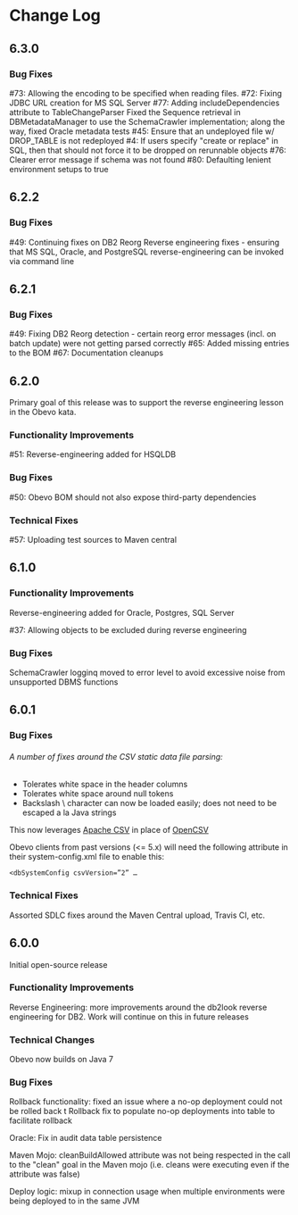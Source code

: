 # Change Log

## 6.3.0

### Bug Fixes

#73: Allowing the encoding to be specified when reading files.
#72: Fixing JDBC URL creation for MS SQL Server
#77: Adding includeDependencies attribute to TableChangeParser
Fixed the Sequence retrieval in DBMetadataManager to use the SchemaCrawler implementation; along the way, fixed Oracle metadata tests
#45: Ensure that an undeployed file w/ DROP_TABLE is not redeployed
#4: If users specify "create or replace" in SQL, then that should not force it to be dropped on rerunnable objects
#76: Clearer error message if schema was not found
#80: Defaulting lenient environment setups to true


## 6.2.2

### Bug Fixes

#49: Continuing fixes on DB2 Reorg
Reverse engineering fixes - ensuring that MS SQL, Oracle, and PostgreSQL reverse-engineering can be invoked via command line


## 6.2.1

### Bug Fixes

#49: Fixing DB2 Reorg detection - certain reorg error messages (incl. on batch update) were not getting parsed correctly
#65: Added missing entries to the BOM
#67: Documentation cleanups


## 6.2.0

Primary goal of this release was to support the reverse engineering lesson in the Obevo kata.

### Functionality Improvements

#51: Reverse-engineering added for HSQLDB

### Bug Fixes

#50: Obevo BOM should not also expose third-party dependencies

### Technical Fixes

#57: Uploading test sources to Maven central


## 6.1.0

### Functionality Improvements

Reverse-engineering added for Oracle, Postgres, SQL Server

#37: Allowing objects to be excluded during reverse engineering


### Bug Fixes

SchemaCrawler logginq moved to error level to avoid excessive noise from unsupported DBMS functions


## 6.0.1

### Bug Fixes

###### A number of fixes around the CSV static data file parsing:
* Tolerates white space in the header columns
* Tolerates white space around null tokens
* Backslash \ character can now be loaded easily; does not need to be escaped a la Java strings

This now leverages [Apache CSV](https://commons.apache.org/proper/commons-csv/) in place of [OpenCSV](http://opencsv.sourceforge.net/)

Obevo clients from past versions (<= 5.x) will need the following attribute in their system-config.xml file to enable this:
```
<dbSystemConfig csvVersion=”2” …
```

### Technical Fixes

Assorted SDLC fixes  around the Maven Central upload, Travis CI, etc.


## 6.0.0
Initial open-source release

### Functionality Improvements
Reverse Engineering: more improvements around the db2look reverse engineering for DB2. Work will continue on this in future releases


### Technical Changes
Obevo now builds on Java 7


### Bug Fixes
Rollback functionality: fixed an issue where a no-op deployment could not be rolled back t
Rollback fix to populate no-op deployments into table to facilitate rollback

Oracle: Fix in audit data table persistence

Maven Mojo: cleanBuildAllowed attribute was not being respected in the call to the "clean" goal in the Maven mojo (i.e. cleans were executing even if the attribute was false)

Deploy logic: mixup in connection usage when multiple environments were being deployed to in the same JVM
